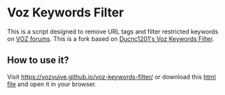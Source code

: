 # Voz Keywords Filter
This is a script designed to remove URL tags and filter restricted keywords on [VOZ forums](https://voz.vn). This is a fork based on [Ducnc1201's Voz Keywords Filter](https://github.com/ducnc1201/voz-keywords-filter).

## How to use it?
Visit https://vozvuive.github.io/voz-keywords-filter/
or download this [html file](https://raw.githubusercontent.com/VozVuiVe/voz-keywords-filter/main/index.html) and open it in your browser.
